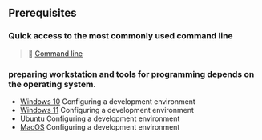 ## Prerequisites

### Quick access to the most commonly used command line

>📌 [Command line](./Most-used-command-line) 


### preparing workstation and tools for programming depends on the operating system.

- [Windows 10](./Windows-10) Configuring a development environment 
- [Windows 11](./Windows-11) Configuring a development environment
- [Ubuntu](./Ubuntu/README.md) Configuring a development environment
- [MacOS](./Macos/README.md) Configuring a development environment  


